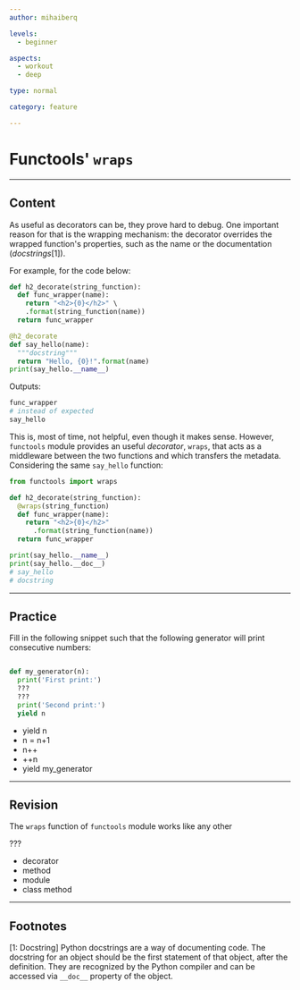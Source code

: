 ```yaml
---
author: mihaiberq

levels:
  - beginner

aspects:
  - workout
  - deep

type: normal

category: feature

---
```


# Functools' `wraps`

---
## Content

As useful as decorators can be, they prove hard to debug. One important reason for that is the wrapping mechanism: the decorator overrides the wrapped function's properties, such as the name or the documentation (*docstrings*[1]).   

For example, for the code below:
```python
def h2_decorate(string_function):
  def func_wrapper(name):
    return "<h2>{0}</h2>" \
    .format(string_function(name))
  return func_wrapper

@h2_decorate
def say_hello(name):
  """docstring"""
  return "Hello, {0}!".format(name)
print(say_hello.__name__)
```
Outputs:
```python
func_wrapper
# instead of expected
say_hello
```
This is, most of time, not helpful, even though it makes sense. However, `functools` module provides an useful *decorator*, `wraps`, that acts as a middleware between the two functions and which transfers the metadata. Considering the same `say_hello` function:
```python
from functools import wraps

def h2_decorate(string_function):
  @wraps(string_function)
  def func_wrapper(name):
    return "<h2>{0}</h2>"
      .format(string_function(name))
  return func_wrapper

print(say_hello.__name__)
print(say_hello.__doc__)
# say_hello
# docstring
```

---
## Practice


Fill in the following snippet such that the following generator will print consecutive numbers:

```python 

def my_generator(n):
  print('First print:')
  ???
  ???
  print('Second print:')
  yield n
```

* yield n
* n = n+1
* n++
* ++n
* yield my_generator

---
## Revision

The `wraps` function of `functools` module works like any other

???


* decorator
* method
* module
* class method

---
## Footnotes
[1: Docstring]
Python docstrings are a way of documenting code. The docstring for an object should be the first statement of that object, after the definition. They are recognized by the Python compiler and can be accessed via `__doc__` property of the object.
 
